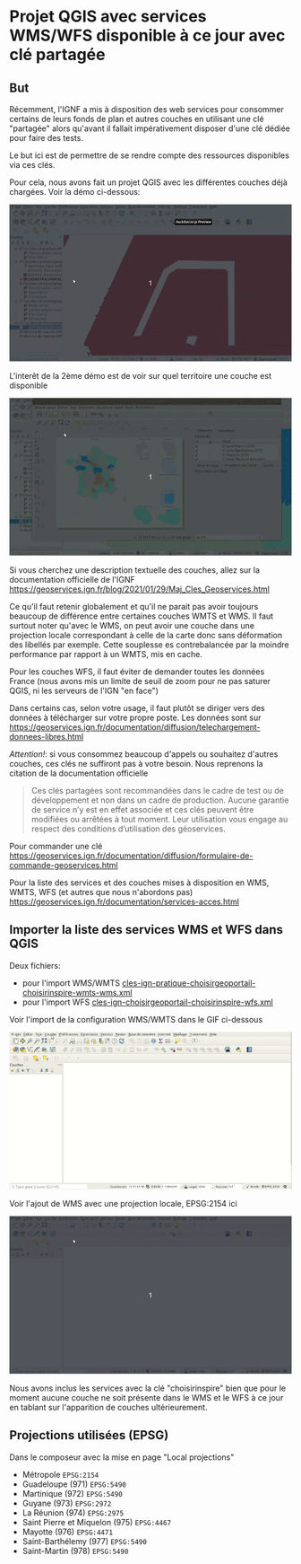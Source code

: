 # Projet QGIS avec services WMS/WFS disponible à ce jour avec clé partagée

## But

Récemment, l'IGNF a mis à disposition des web services pour consommer certains de leurs fonds de plan et autres couches en utilisant une clé "partagée" alors qu'avant il fallait impérativement disposer d'une clé dédiée pour faire des tests.

Le but ici est de permettre de se rendre compte des ressources disponibles via ces clés.

Pour cela, nous avons fait un projet QGIS avec les différentes couches déjà chargées. Voir la démo ci-dessous:

![demo-couches.gif](demo-couches.gif)

L'interêt de la 2ème démo est de voir sur quel territoire une couche est disponible

![demo-composeur-couches.gif](demo-composeur-couches.gif)


Si vous cherchez une description textuelle des couches, allez sur la documentation officielle de l'IGNF https://geoservices.ign.fr/blog/2021/01/29/Maj_Cles_Geoservices.html

Ce qu'il faut retenir globalement et qu'il ne parait pas avoir toujours beaucoup de différence entre certaines couches WMTS et WMS. Il faut surtout noter qu'avec le WMS, on peut avoir une couche dans une projection locale correspondant à celle de la carte donc sans déformation des libellés par exemple. Cette souplesse es contrebalancée par la moindre performance par rapport à un WMTS, mis en cache.

Pour les couches WFS, il faut éviter de demander toutes les données France (nous avons mis un limite de seuil de zoom pour ne pas saturer QGIS, ni les serveurs de l'IGN "en face")

Dans certains cas, selon votre usage, il faut plutôt se diriger vers des données à télécharger sur votre propre poste. Les données sont sur https://geoservices.ign.fr/documentation/diffusion/telechargement-donnees-libres.html

*Attention!*: si vous consommez beaucoup d'appels ou souhaitez d'autres couches, ces clés ne suffiront pas à votre besoin. Nous reprenons la citation de la documentation officielle

> Ces clés partagées sont recommandées dans le cadre de test ou de développement et non dans un cadre de production. Aucune garantie de service n’y est en effet associée et ces clés peuvent être modifiées ou arrêtées à tout moment. Leur utilisation vous engage au respect des conditions d’utilisation des géoservices.

Pour commander une clé https://geoservices.ign.fr/documentation/diffusion/formulaire-de-commande-geoservices.html

Pour la liste des services et des couches mises à disposition en WMS, WMTS, WFS (et autres que nous n'abordons pas) https://geoservices.ign.fr/documentation/services-acces.html


## Importer la liste des services WMS et WFS dans QGIS

Deux fichiers:

* pour l'import WMS/WMTS [cles-ign-pratique-choisirgeoportail-choisirinspire-wmts-wms.xml](cles-ign-pratique-choisirgeoportail-choisirinspire-wmts-wms.xml)
* pour l'import WFS [cles-ign-choisirgeoportail-choisirinspire-wfs.xml](cles-ign-choisirgeoportail-choisirinspire-wfs.xml)

Voir l'import de la configuration WMS/WMTS dans le GIF ci-dessous

![import-config-wms-wmts-ajout-wmts.gif](import-config-wms-wmts-ajout-wmts.gif)

Voir l'ajout de WMS avec une projection locale, EPSG:2154 ici

![ajout-wms-projection-locale.gif](ajout-wms-projection-locale.gif)

Nous avons inclus les services avec la clé "choisirinspire" bien que pour le moment aucune couche ne soit présente dans le WMS et le WFS à ce jour en tablant sur l'apparition de couches ultérieurement.


## Projections utilisées (EPSG)

Dans le composeur avec la mise en page "Local projections"

* Métropole `EPSG:2154`
* Guadeloupe (971) `EPSG:5490`
* Martinique (972) `EPSG:5490`
* Guyane (973) `EPSG:2972`
* La Réunion (974) `EPSG:2975`
* Saint Pierre et Miquelon (975) `EPSG:4467`
* Mayotte (976) `EPSG:4471`
* Saint-Barthélemy (977) `EPSG:5490`
* Saint-Martin (978) `EPSG:5490`
